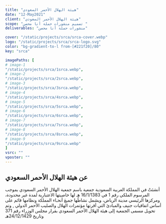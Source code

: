 ```yaml
---
title: "هيئة الهلال الأحمر السعودي"
date: "12-May2021"
client: "هيئة الهلال الأحمر السعودي"
scope: "تصميم منشورات حملة أنا محصن "
deliverables: "منشورات حملة أنا محصن"

cover: "/static/projects/srca/srca-cover.webp"
logo: "/static/projects/srca/srca-logo.svg"
color: "bg-gradient-to-l from-[#221f20]/80"
key: "srca"

imagePaths: [
# image-1
"/static/projects/srca/1srca.webp",
# image-2
"/static/projects/srca/2srca.webp",
# image-3
"/static/projects/srca/3srca.webp",
# image-4
"/static/projects/srca/4srca.webp",
# image-5
"/static/projects/srca/5srca.webp",
# image-6
"/static/projects/srca/6srca.webp",
# image-7
"/static/projects/srca/7srca.webp",
# image-8
"/static/projects/srca/8srca.webp",
# image-9
"/static/projects/srca/9srca.webp"
]
vsrc: ""
vposter: ""
---
```


## عن هيئة الهلال الأحمر السعودي

أنشئتْ في المملكة العربية السعودية جمعية باسم جمعية الهلال الأحمر السعودي بموجب المرسوم الملكي رقم 1 في 16/1/1383 هـ لها خاصيتها الاعتبارية لمدة غير محدودة، ومركزها الرئيسي مدينة الرياض، ويشمل نشاطُها جميعَ أنحـاء المملكة ونظامها قائم على أساس اتفاقيات جنيف والمبادئ التي أقرتها مؤتمرات الهلال والصليب الأحمر الدولي , وتم تحويل مسمى الجمعية إلى هيئة الهلال الأحمر السعودي بقرار مجلس الوزراء رقم 371 وتاريخ 24/12/1429هـ
